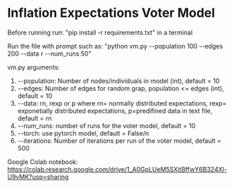 # Inflation Expectations Voter Model

Before running run:
"pip install -r requirements.txt" in a terminal

Run the file with prompt such as: "python vm.py --population 100 --edges 200 --data r --num_runs 50"

vm.py arguments:

1. --population: Number of nodes/individuals in model (int), default = 10
2. --edges: Number of edges for random grap, population <= edges (int), default = 10
3. --data: rn, rexp or p where rn= normally distributed expectations, rexp= exponetially distributed expectations, p=predifined data in text file, default = rn
4. --num_runs: number of runs for the voter model, default = 10
5. --torch: use pytorch model, default = False/n
6. --iterations: Number of iterations per run of the voter model, default = 500

Google Colab notebook: https://colab.research.google.com/drive/1_A0GpLUeM5SXitBffwY6B324Xl-U9vMK?usp=sharing
